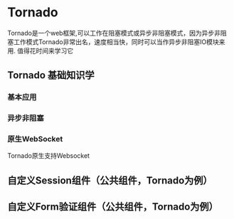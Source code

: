 # Tornado
Tornado是一个web框架,可以工作在阻塞模式或异步非阻塞模式，因为异步非阻塞工作模式Tornado非常出名，速度相当快，同时可以当作异步非阻塞IO模块来用.
值得花时间来学习它





## Tornado 基础知识学


### 基本应用




### 异步非阻塞



### 原生WebSocket
Tornado原生支持Websocket


## 自定义Session组件（公共组件，Tornado为例）


## 自定义Form验证组件（公共组件，Tornado为例）


